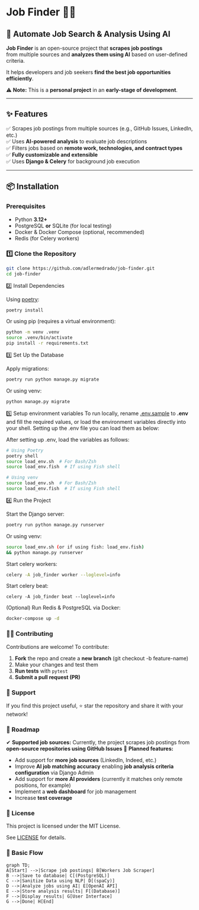 # **Job Finder 🕵️‍♂️**

## 🚀 Automate Job Search & Analysis Using AI

**Job Finder** is an open-source project that **scrapes job postings**  
from multiple sources and **analyzes them using AI** based on user-defined criteria.

It helps developers and job seekers **find the best job opportunities efficiently**.

⚠️ **Note:** This is a **personal project** in an **early-stage of development**.

---

## **✨ Features**
✅ Scrapes job postings from multiple sources (e.g., GitHub Issues, LinkedIn, etc.)  
✅ Uses **AI-powered analysis** to evaluate job descriptions  
✅ Filters jobs based on **remote work, technologies, and contract types**  
✅ **Fully customizable and extensible**  
✅ Uses **Django & Celery** for background job execution

---

## **📦 Installation**

### **Prerequisites**
- Python **3.12+**
- PostgreSQL **or** SQLite (for local testing)
- Docker & Docker Compose (optional, recommended)
- Redis (for Celery workers)

### **1️⃣ Clone the Repository**
```bash
git clone https://github.com/adlermedrado/job-finder.git
cd job-finder
```

2️⃣ Install Dependencies

Using [poetry](https://python-poetry.org/):
```bash
poetry install
```

Or using pip (requires a virtual environment):
```bash
python -m venv .venv
source .venv/bin/activate
pip install -r requirements.txt
```

3️⃣ Set Up the Database

Apply migrations:
```bash
poetry run python manage.py migrate
```

Or using venv:
```bash
python manage.py migrate
```

5️⃣ Setup environment variables
To run locally, rename [.env.sample](.env.sample) to **.env** and fill the required values,
or load the environment variables directly into your shell.
Setting up the .env file you can load them as below:

After setting up .env, load the variables as follows:
```bash
# Using Poetry
poetry shell
source load_env.sh  # For Bash/Zsh
source load_env.fish  # If using Fish shell

# Using venv
source load_env.sh  # For Bash/Zsh
source load_env.fish  # If using Fish shell
```

4️⃣ Run the Project

Start the Django server:
```bash
poetry run python manage.py runserver
```

Or using venv:
```bash
source load_env.sh (or if using fish: load_env.fish)
&& python manage.py runserver
```

Start celery workers:

```bash 
celery -A job_finder worker --loglevel=info
```

Start celery beat:
```beat
celery -A job_finder beat --loglevel=info
```

(Optional) Run Redis & PostgreSQL via Docker:
```bash
docker-compose up -d
```

### 👨‍💻 Contributing

Contributions are welcome! To contribute:
1.	**Fork** the repo and create a **new branch** (git checkout -b feature-name)
2. Make your changes and test them
3. **Run tests** with `pytest`
4. **Submit a pull request (PR)**

### 📢 Support

If you find this project useful, ⭐ star the repository and share it with your network!

### 📅 Roadmap
✔ **Supported job sources:** Currently, the project scrapes job postings from **open-source repositories using GitHub Issues**
🚀 **Planned features:**
*	Add support for **more job sources** (LinkedIn, Indeed, etc.)
*	Improve **AI job matching accuracy** enabling **job analysis criteria configuration** via Django Admin
*	Add support for **more AI providers** (currently it matches only remote positions, for example)
*	Implement a **web dashboard** for job management
*	Increase **test coverage**

### 📜 License
This project is licensed under the MIT License. 

See [LICENSE](LICENSE) for details.


### 🔄 Basic Flow
```mermaid
graph TD;
A[Start] -->|Scrape job postings| B[Workers Job Scraper]
B -->|Save to database| C[(PostgreSQL)]
C -->|Sanitize Data using NLP| D[(spaCy)]
D -->|Analyze jobs using AI| E[OpenAI API]
E -->|Store analysis results| F[(Database)]
F -->|Display results| G[User Interface]
G -->|Done| H[End]

```